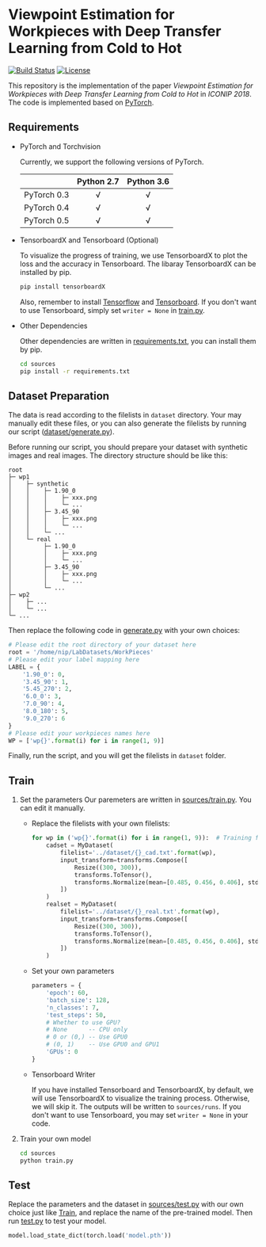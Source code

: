 # Viewpoint Estimation for Workpieces with Deep Transfer Learning from Cold to Hot

[![Build Status](https://travis-ci.org/haotian-wang/viewpoint-estimation.svg?branch=master)](https://travis-ci.org/haotian-wang/viewpoint-estimation)
[![License](https://img.shields.io/badge/license-MIT-blue.svg)](https://opensource.org/licenses/MIT)

This repository is the implementation of the paper *Viewpoint Estimation for Workpieces with Deep Transfer Learning from Cold to Hot* in *ICONIP 2018*. The code is implemented based on [PyTorch](https://pytorch.org/).

## Requirements

- PyTorch and Torchvision

    Currently, we support the following versions of PyTorch.

    |             | Python 2.7 | Python 3.6 |
    |:-----------:|:----------:|:----------:|
    | PyTorch 0.3 |      √     |      √     |
    | PyTorch 0.4 |      √     |      √     |
    | PyTorch 0.5 |      √     |      √     |

- TensorboardX and Tensorboard (Optional)

    To visualize the progress of training, we use TensorboardX to plot the loss and the accuracy in Tensorboard. The libaray TensorboardX can be installed by pip.
    ```bash
    pip install tensorboardX
    ```
    Also, remember to install [Tensorflow](https://www.tensorflow.org) and [Tensorboard](https://www.tensorflow.org/programmers_guide/summaries_and_tensorboard). If you don't want to use Tensorboard, simply set `writer = None` in [train.py](sources/train.py).

- Other Dependencies

    Other dependencies are written in [requirements.txt](sources/requirements.txt), you can install them by pip.
    ```bash
    cd sources
    pip install -r requirements.txt
    ```

## Dataset Preparation

The data is read according to the filelists in `dataset` directory. Your may manually edit these files, or you can also generate the filelists by running our script ([dataset/generate.py](dataset/generate.py)).

Before running our script, you should prepare your dataset with synthetic images and real images. The directory structure should be like this:

```
root
├─ wp1
│    ├─ synthetic
│    │    ├─ 1.90_0
│    │    │    ├─ xxx.png
│    │    │    └─ ...
│    │    ├─ 3.45_90
│    │    │    ├─ xxx.png
│    │    │    └─ ...
│    │    └─ ...
│    └─ real
│         ├─ 1.90_0
│         │    ├─ xxx.png
│         │    └─ ...
│         ├─ 3.45_90
│         │    ├─ xxx.png
│         │    └─ ...
│         └─ ...
├─ wp2
│    ├─ ...
│    └─ ...
└─ ...
```

Then replace the following code in [generate.py](dataset/generate.py) with your own choices:

```python
# Please edit the root directory of your dataset here
root = '/home/nip/LabDatasets/WorkPieces'
# Please edit your label mapping here
LABEL = {
    '1.90_0': 0,
    '3.45_90': 1,
    '5.45_270': 2,
    '6.0_0': 3,
    '7.0_90': 4,
    '8.0_180': 5,
    '9.0_270': 6
}
# Please edit your workpieces names here
WP = ['wp{}'.format(i) for i in range(1, 9)]
```

Finally, run the script, and you will get the filelists in `dataset` folder.

## Train

1. Set the parameters
    Our paremeters are written in [sources/train.py](sources/train.py). You can edit it manually.
    - Replace the filelists with your own filelists:

        ```python
        for wp in ('wp{}'.format(i) for i in range(1, 9)):  # Training from WP1 to WP8
            cadset = MyDataset(
                filelist='../dataset/{}_cad.txt'.format(wp),
                input_transform=transforms.Compose([
                    Resize((300, 300)),
                    transforms.ToTensor(),
                    transforms.Normalize(mean=[0.485, 0.456, 0.406], std=[0.229, 0.224, 0.225])
                ])
            )
            realset = MyDataset(
                filelist='../dataset/{}_real.txt'.format(wp),
                input_transform=transforms.Compose([
                    Resize((300, 300)),
                    transforms.ToTensor(),
                    transforms.Normalize(mean=[0.485, 0.456, 0.406], std=[0.229, 0.224, 0.225])
                ])
            )
        ```
    - Set your own parameters

        ```python
        parameters = {
            'epoch': 60,
            'batch_size': 128,
            'n_classes': 7,
            'test_steps': 50,
            # Whether to use GPU?
            # None      -- CPU only
            # 0 or (0,) -- Use GPU0
            # (0, 1)    -- Use GPU0 and GPU1
            'GPUs': 0
        }
        ```
    - Tensorboard Writer

        If you have installed Tensorboard and TensorboardX, by default, we will use TensorboardX to visualize the training process. Otherwise, we will skip it. The outputs will be written to `sources/runs`. If you don't want to use Tensorboard, you may set `writer = None` in your code.

2. Train your own model
    ```bash
    cd sources
    python train.py
    ```

## Test

Replace the parameters and the dataset in [sources/test.py](sources/test.py) with our own choice just like [Train](#train), and replace the name of the pre-trained model. Then run [test.py](sources/test.py) to test your model.

```python
model.load_state_dict(torch.load('model.pth'))
```
